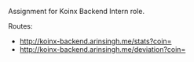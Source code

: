 Assignment for Koinx Backend Intern role.

Routes: 
- http://koinx-backend.arinsingh.me/stats?coin=
- http://koinx-backend.arinsingh.me/deviation?coin=
